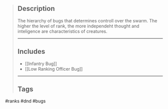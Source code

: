 > ## Description
>
> The hierarchy of bugs that determines controll over the swarm.
> The higher the level of rank, the more independeht thought and inteligence are characteristics of creatures.
>
> ______________________________________________________________________
>
> ## Includes
>
> - \[[Infantry Bug]\]
> - \[[Low Ranking Officer Bug]\]
>
> ______________________________________________________________________
>
> ## Tags

#ranks #dnd #bugs
